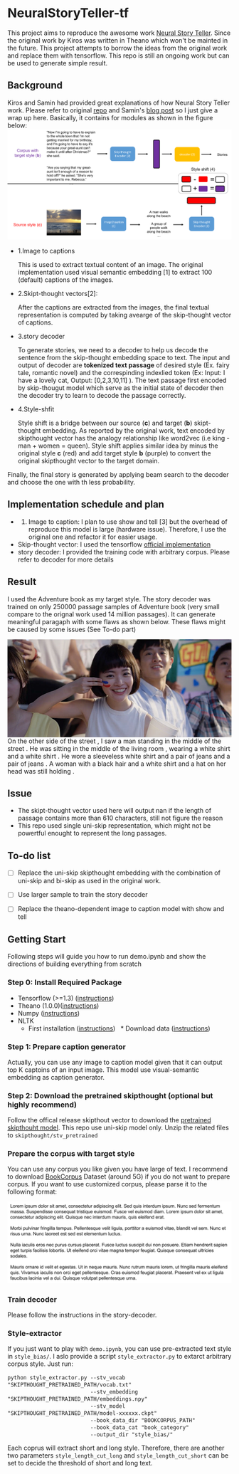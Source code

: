 # NeuralStoryTeller-tf

This project aims to reproduce the awesome work [Neural Story Teller](https://github.com/ryankiros/neural-storyteller). Since the original work by Kiros was written in Theano which won't be mainted in the future. This project attempts to borrow the ideas from the original work and replace them with tensorflow. This repo is still an ongoing work but can be used to generate simple result.

## Background

Kiros and Samin had provided great explanations of how Neural Story Teller work. Please refer to original [repo](https://github.com/ryankiros/neural-storyteller) and Samin's [blog post](https://medium.com/@samim/generating-stories-about-images-d163ba41e4ed) so I just give a wrap up here. Basically, it contains for modules as shown in the figure below:
![model overview](https://github.com/ChenChengKuan/NeuralStoryTeller-tf/blob/master/imgs/neuralstoryteller.png)
* 1.Image to captions

    This is used to extract textual content of an image. The original implementation used visual semantic embedding [1] to extract 100 (default) captions of the images.
    
* 2.Skipt-thought vectors[2]:

    After the captions are extracted from the images, the final textual representation is computed by taking avearge of the skip-thought vector of captions.
    
* 3.story decoder

   To generate stories, we need to a decoder to help us decode the sentence from the skip-thought embedding space to text. The input and output of decoder are **tokenized text passage** of desired style (Ex. fairy tale, romantic novel) and the correspinding indexlied token (Ex: Input: I have a lovely cat, Output: [0,2,3,10,11] ). The text  passage first encoded by skip-thougut model which serve as the initial state of decoder then the decoder try to learn to decode the passage correctly.

* 4.Style-shfit

   Style shift is a bridge between our source (**c**) and target (**b**) skipt-thought embedding. As reported by the original work, text encoded by skipthought vector has the analogy relationship like word2vec (i.e king - man + women = queen). Style shift applies similar idea by minus the original style **c** (red) and add target style **b** (purple) to convert the original skipthought vector to the target domain.
   
Finally, the final story is generated by applying beam search to the decoder and choose the one with th less probability.
   
## Implementation schedule and plan

* 1. Image to caption: I plan to use show and tell [3] but the overhead of reproduce this model is large (hardware issue). Therefore, I use the original one and refactor it for easier usage.
* Skip-thought vector: I used the tensorflow [official implementation](https://github.com/tensorflow/models/tree/master/research/skip_thoughts)
* story decoder: I provided the training code with arbitrary corpus. Please refer to decoder for more details


## Result
I used the Adventure book as my target style. The story decoder was trained on only 250000 passage samples of Adventure book (very small compare to the orignal work used 14 million passages). It can generate meaningful paragaph with some flaws as shown below. These flaws might be caused by some issues (See To-do part)

<img src="https://github.com/ChenChengKuan/NeuralStoryTeller-tf/blob/master/imgs/universiades_girl.jpeg" height="220px" align="left">

<br>
On the other side of the street , I saw a man standing in the middle of the street . He was sitting in the middle of the living room , wearing a white shirt and a white shirt . He wore a sleeveless white shirt and a pair of jeans and a pair of jeans . A woman with a black hair and a white shirt and a hat on her head was still holding .


## Issue
* The skipt-thought vector used here will output nan if the length of passage contains more than 610 characters, still not figure the reason
* This repo used single uni-skip representation, which might not be powertful enought to represent the long passages.

## To-do list
- [ ] Replace the uni-skip skipthought embedding with the combination of uni-skip and bi-skip as used in the original work. 
- [ ] Use larger sample to train the story decoder
- [ ] Replace the theano-dependent image to caption model with show and tell


## Getting Start
Following steps will guide you how to run demo.ipynb and show the directions of building everything from scratch

### Step 0: Install Required Package
* Tensorflow (>=1.3) ([instructions](https://www.tensorflow.org/install/))
* Theano (1.0.0)([instructions](http://deeplearning.net/software/theano/))
* Numpy ([instructions](https://www.scipy.org/install.html))
* NLTK 
   * First installation ([instructions](http://www.nltk.org/install.html))
   * Download data ([instructions](http://www.nltk.org/data.html))

### Step 1: Prepare caption generator
Actually, you can use any image to caption model given that it can output top K captoins of an input image. This model use visual-semantic embedding as caption generator.

### Step 2: Download the pretrained skipthought (optional but highly recommend)
Follow the offical release skipthout vector to download the [pretrained skipthouht model](https://github.com/tensorflow/models/tree/master/research/skip_thoughts#download-pretrained-models-optional). This repo use uni-skip model only. Unzip the related files to `skipthought/stv_pretrained`

### Prepare the corpus with target style
You can use any corpus you like given you have large of text. I recommend to download [BookCorpus](http://yknzhu.wixsite.com/mbweb) Dataset (around 5G) if you do not want to prepare corpus. If you want to use customized corpus, please parse it to the following format:

![text foramt](https://github.com/ChenChengKuan/NeuralStoryTeller-tf/blob/master/imgs/text.png)

### Train decoder
Please follow the instructions in the story-decoder.

### Style-extractor
If you just want to play with `demo.ipynb`, you can use pre-extracted text style in `style_bias/`. I aslo provide a script `style_extractor.py` to extarct arbitrary corpus style. Just run:
```
python style_extractor.py --stv_vocab "SKIPTHOUGHT_PRETRAINED_PATH/vocab.txt"
                          --stv_embedding "SKIPTHOUGHT_PRETRAINED_PATH/embeddings.npy"
                          --stv_model "SKIPTHOUGHT_PRETRAINED_PATH/model-xxxxxx.ckpt"
                          --book_data_dir "BOOKCORPUS_PATH"
                          --book_data_cat "book_category"
                          --output_dir "style_bias/"
```
Each coprus will extract short and long style. Therefore, there are another two parameters `style_length_cut_long` and `style_length_cut_short`  can be set to decide the threshold of short and long text.


    




